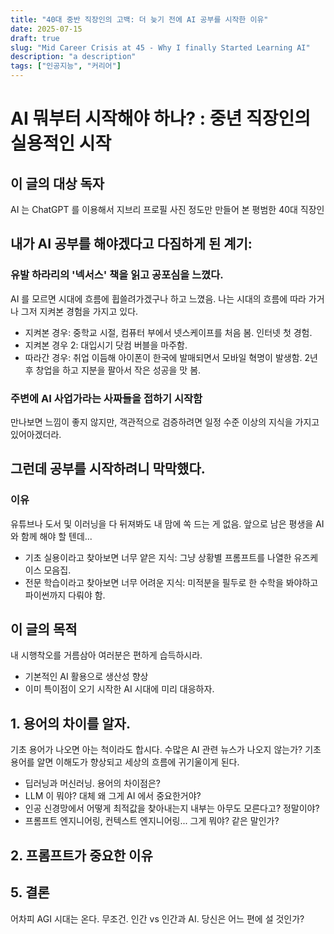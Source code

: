 ```yaml
---
title: "40대 중반 직장인의 고백: 더 늦기 전에 AI 공부를 시작한 이유"
date: 2025-07-15
draft: true
slug: "Mid Career Crisis at 45 - Why I finally Started Learning AI"
description: "a description"
tags: ["인공지능", "커리어"]
---
```


# AI 뭐부터 시작해야 하나? : 중년 직장인의 실용적인 시작

## 이 글의 대상 독자
AI 는 ChatGPT 를 이용해서 지브리 프로필 사진 정도만 만들어 본 평범한 40대 직장인

## 내가 AI 공부를 해야겠다고 다짐하게 된 계기: 
### 유발 하라리의 '넥서스' 책을 읽고 공포심을 느꼈다. 
AI 를 모르면 시대에 흐름에 휩쓸려가겠구나 하고 느꼈음.
나는 시대의 흐름에 따라 가거나 그저 지켜본 경험을 가지고 있다.
- 지켜본 경우: 중학교 시절, 컴퓨터 부에서 넷스케이프를 처음 봄. 인터넷 첫 경험.
- 지켜본 경우 2: 대입시기 닷컴 버블을 마주함. 
- 따라간 경우: 취업 이듬해 아이폰이 한국에 발매되면서 모바일 혁명이 발생함. 2년 후 창업을 하고 지분을 팔아서 작은 성공을 맛 봄.
### 주변에 AI 사업가라는 사짜들을 접하기 시작함
만나보면 느낌이 좋지 않지만, 객관적으로 검증하려면 일정 수준 이상의 지식을 가지고 있어아겠더라.

## 그런데 공부를 시작하려니 막막했다.
### 이유
유튜브나 도서 및 이러닝을 다 뒤져봐도 내 맘에 쏙 드는 게 없음. 앞으로 남은 평생을 AI 와 함께 해야 할 텐데...
- 기초 실용이라고 찾아보면 너무 얕은 지식: 그냥 상황별 프롬프트를 나열한 유즈케이스 모음집.
- 전문 학습이라고 찾아보면 너무 어려운 지식: 미적분을 필두로 한 수학을 봐야하고 파이썬까지 다뤄야 함.

## 이 글의 목적
내 시행착오를 거름삼아 여러분은 편하게 습득하시라.
- 기본적인 AI 활용으로 생산성 향상
- 이미 특이점이 오기 시작한 AI 시대에 미리 대응하자.

## 1. 용어의 차이를 알자.
기초 용어가 나오면 아는 척이라도 합시다. 수많은 AI 관련 뉴스가 나오지 않는가? 기초 용어를 알면 이해도가 향상되고 세상의 흐름에 귀기울이게 된다.
- 딥러닝과 머신러닝. 용어의 차이점은?
- LLM 이 뭐야? 대체 왜 그게 AI 에서 중요한거야?
- 인공 신경망에서 어떻게 최적값을 찾아내는지 내부는 아무도 모른다고? 정말이야?
- 프롬프트 엔지니어링, 컨텍스트 엔지니어링... 그게 뭐야? 같은 말인가?

## 2. 프롬프트가 중요한 이유

## 5. 결론
어차피 AGI 시대는 온다. 무조건. 인간 vs 인간과 AI. 당신은 어느 편에 설 것인가?